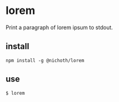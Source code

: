 # lorem

Print a paragraph of lorem ipsum to stdout.

## install

    npm install -g @nichoth/lorem


## use

    $ lorem
